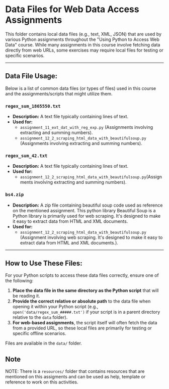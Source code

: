# Data Files for Web Data Access Assignments

This folder contains local data files (e.g., text, XML, JSON) that are used by various Python assignments throughout the "Using Python to Access Web Data" course. While many assignments in this course involve fetching data directly from web URLs, some exercises may require local files for testing or specific scenarios.

---

## Data File Usage:

Below is a list of common data files (or types of files) used in this course and the assignments/scripts that might utilize them.

### `regex_sum_1865550.txt`

* **Description:** A text file typically containing lines of text.
* **Used for:**
    * `assignment_11_ext_dat_with_reg_exp.py` (Assignments involving extracting and summing numbers).
    * `assignment_12_2_scraping_html_data_with_beautifulsoup.py` (Assignments involving extracting and summing numbers).
    
### `regex_sum_42.txt`

* **Description:** A text file typically containing lines of text.
* **Used for:**
    * `assignment_12_2_scraping_html_data_with_beautifulsoup.py`(Assignments involving extracting and summing numbers).

### `bs4.zip`
* **Description:** A zip file containing beautiful soup code used as reference on the mentioned assignment. This python library Beautiful Soup is a Python library is primarily used for web scraping. It's designed to make it easy to extract data from HTML and XML documents.
* **Used for:**
   * `assignment_12_2_scraping_html_data_with_beautifulsoup.py` (Assignment involving web scraping. It's designed to make it easy to extract data from HTML and XML documents.).


---

## How to Use These Files:

For your Python scripts to access these data files correctly, ensure one of the following:

1.  **Place the data file in the same directory as the Python script** that will be reading it.
2.  **Provide the correct relative or absolute path** to the data file when opening it within your Python script (e.g., `open('data/regex_sum_#####.txt')` if your script is in a parent directory relative to the `data` folder).
3.  **For web-based assignments**, the script itself will often fetch the data from a provided URL, so these local files are primarily for testing or specific offline scenarios.

Files are available in the `data/` folder.

## Note

NOTE: There is a `resources/` folder that contains resources that are mentioned on this assigments and can be used as help, template or reference to work on this activities.
